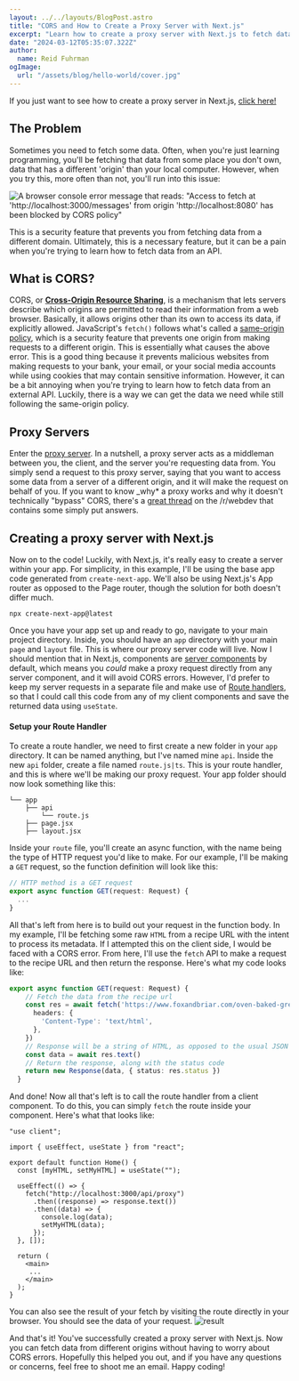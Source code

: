 ```yaml
---
layout: ../../layouts/BlogPost.astro
title: "CORS and How to Create a Proxy Server with Next.js"
excerpt: "Learn how to create a proxy server with Next.js to fetch data from different origins without having to worry about CORS errors."
date: "2024-03-12T05:35:07.322Z"
author:
  name: Reid Fuhrman
ogImage:
  url: "/assets/blog/hello-world/cover.jpg"
---
```


If you just want to see how to create a proxy server in Next.js, [click here!](#nextjsproxyserver)

## The Problem

Sometimes you need to fetch some data. Often, when you're just learning programming, you'll be fetching that data from some place you don't own, data that has a different 'origin' than your local computer. However, when you try this, more often than not, you'll run into this issue:

![A browser console error message that reads: "Access to fetch at 'http://localhost:3000/messages' from origin 'http://localhost:8080' has been blocked by CORS policy"](/cors.jpeg)

This is a security feature that prevents you from fetching data from a different domain. Ultimately, this is a necessary feature, but it can be a pain when you're trying to learn how to fetch data from an API.

## What is CORS? <a name="whatiscors"/>

CORS, or [**Cross-Origin Resource Sharing**](https://developer.mozilla.org/en-US/docs/Web/HTTP/CORS), is a mechanism that lets servers describe which origins are permitted to read their information from a web browser. Basically, it allows origins other than its own to access its data, if explicitly allowed. JavaScript's `fetch()` follows what's called a [same-origin policy](https://developer.mozilla.org/en-US/docs/Web/Security/Same-origin_policy), which is a security feature that prevents one origin from making requests to a different origin. This is essentially what causes the above error. This is a good thing because it prevents malicious websites from making requests to your bank, your email, or your social media accounts while using cookies that may contain sensitive information. However, it can be a bit annoying when you're trying to learn how to fetch data from an external API. Luckily, there is a way we can get the data we need while still following the same-origin policy.

## Proxy Servers <a name="proxyservers"/>

Enter the [proxy server](https://en.wikipedia.org/wiki/Proxy*server). In a nutshell, a proxy server acts as a middleman between you, the client, and the server you're requesting data from. You simply send a request to this proxy server, saying that you want to access some data from a server of a different origin, and it will make the request on behalf of you. If you want to know \_why* a proxy works and why it doesn't technically "bypass" CORS, there's a [great thread](https://www.reddit.com/r/webdev/comments/xxx4d4/why_does_cors_exist_if_you_can_bypass_it_by/) on the /r/webdev that contains some simply put answers.

## Creating a proxy server with Next.js <a name="nextjsproxyserver"/>

Now on to the code! Luckily, with Next.js, it's really easy to create a server within your app. For simplicity, in this example, I'll be using the base app code generated from `create-next-app`. We'll also be using Next.js's App router as opposed to the Page router, though the solution for both doesn't differ much.

```
npx create-next-app@latest
```

Once you have your app set up and ready to go, navigate to your main project directory. Inside, you should have an `app` directory with your main `page` and `layout` file. This is where our proxy server code will live. Now I should mention that in Next.js, components are [server components](https://nextjs.org/docs/app/building-your-application/data-fetching/fetching-caching-and-revalidating#fetching-data-on-the-server-with-fetch) by default, which means you _could_ make a proxy request directly from any server component, and it will avoid CORS errors. However, I'd prefer to keep my server requests in a separate file and make use of [Route handlers](https://nextjs.org/docs/app/building-your-application/data-fetching/fetching-caching-and-revalidating#fetching-data-on-the-client-with-route-handlers), so that I could call this code from any of my client components and save the returned data using `useState`.

#### Setup your Route Handler

To create a route handler, we need to first create a new folder in your `app` directory. It can be named anything, but I've named mine `api`. Inside the new `api` folder, create a file named `route.js|ts`. This is your route handler, and this is where we'll be making our proxy request. Your app folder should now look something like this:

```
└── app
    ├── api
        └── route.js
    ├── page.jsx
    ├── layout.jsx
```

Inside your `route` file, you'll create an async function, with the name being the type of HTTP request you'd like to make. For our example, I'll be making a `GET` request, so the function definition will look like this:

```.ts
// HTTP method is a GET request
export async function GET(request: Request) {
  ...
}
```

All that's left from here is to build out your request in the function body. In my example, I'll be fetching some raw `HTML` from a recipe URL with the intent to process its metadata. If I attempted this on the client side, I would be faced with a CORS error. From here, I'll use the `fetch` API to make a request to the recipe URL and then return the response. Here's what my code looks like:

```.ts
export async function GET(request: Request) {
    // Fetch the data from the recipe url
    const res = await fetch('https://www.foxandbriar.com/oven-baked-greek-chicken-thighs/', {
      headers: {
        'Content-Type': 'text/html',
      },
    })
    // Response will be a string of HTML, as opposed to the usual JSON
    const data = await res.text()
    // Return the response, along with the status code
    return new Response(data, { status: res.status })
  }
```

And done! Now all that's left is to call the route handler from a client component. To do this, you can simply `fetch` the route inside your component. Here's what that looks like:

```.tsx
"use client";

import { useEffect, useState } from "react";

export default function Home() {
  const [myHTML, setMyHTML] = useState("");

  useEffect(() => {
    fetch("http://localhost:3000/api/proxy")
      .then((response) => response.text())
      .then((data) => {
        console.log(data);
        setMyHTML(data);
      });
  }, []);

  return (
    <main>
     ...
    </main>
  );
}
```

You can also see the result of your fetch by visiting the route directly in your browser. You should see the data of your request.
![result](/route-handler-result.png)

And that's it! You've successfully created a proxy server with Next.js. Now you can fetch data from different origins without having to worry about CORS errors. Hopefully this helped you out, and if you have any questions or concerns, feel free to shoot me an email. Happy coding!
